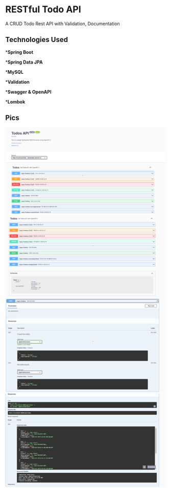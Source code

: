 
# RESTful Todo API

A CRUD Todo Rest API with Validation, Documentation


## Technologies Used

***Spring Boot** 

***Spring Data JPA**

***MySQL**

***Validation**

***Swagger & OpenAPI**

***Lombok**

  
## Pics
![Screenshot](./pics/1.png)
![Screenshot](./pics/2.png)
![Screenshot](./pics/3.png)
![Screenshot](./pics/4.png)

  